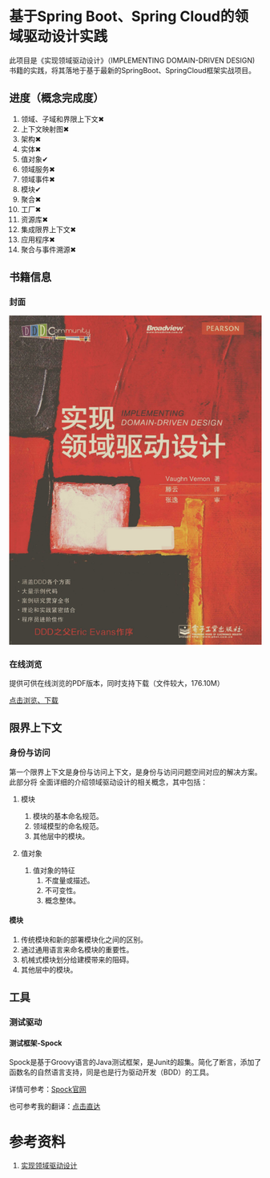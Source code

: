 # 基于Spring Boot、Spring Cloud的领域驱动设计实践

此项目是《实现领域驱动设计》（IMPLEMENTING DOMAIN-DRIVEN DESIGN)
书籍的实践，将其落地于基于最新的SpringBoot、SpringCloud框架实战项目。

## 进度（概念完成度）
1. 领域、子域和界限上下文✖
2. 上下文映射图✖
3. 架构✖
4. 实体✖
5. 值对象✔
6. 领域服务✖
7. 领域事件✖
8. 模块✔
9. 聚合✖
10. 工厂✖
11. 资源库✖
12. 集成限界上下文✖
13. 应用程序✖
14. 聚合与事件溯源✖

## 书籍信息

### 封面

![img.png](img.png)

### 在线浏览

提供可供在线浏览的PDF版本，同时支持下载（文件较大，176.10M）

[点击浏览、下载][ddd-implementation]

## 限界上下文

### 身份与访问

第一个限界上下文是身份与访问上下文，是身份与访问问题空间对应的解决方案。此部分将 全面详细的介绍领域驱动设计的相关概念，其中包括：

1. 模块
    1. 模块的基本命名规范。
    2. 领域模型的命名规范。
    3. 其他层中的模块。
   
2. 值对象
   1. 值对象的特征
      1. 不度量或描述。
      2. 不可变性。
      3. 概念整体。

#### 模块

1. 传统模块和新的部署模块化之间的区别。
2. 通过通用语言来命名模块的重要性。
3. 机械式模块划分给建模带来的阻碍。
4. 其他层中的模块。

## 工具

### 测试驱动

#### 测试框架-Spock
Spock是基于Groovy语言的Java测试框架，是Junit的超集。简化了断言，添加了
函数名的自然语言支持，同是也是行为驱动开发（BDD）的工具。

详情可参考：[Spock官网][spock]

也可参考我的翻译：[点击直达][yuque-spock]

# 参考资料

1. [实现领域驱动设计][ddd-implementation]

[Spock]: https://spockframework.org/

[yuque-spock]: https://www.yuque.com/lugew/spock

[ddd-implementation]: https://kdocs.cn/l/sbM4tTbSgK6m